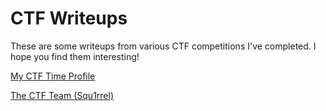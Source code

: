 # CTF Writeups

These are some writeups from various CTF competitions I've completed. I hope you find them interesting!

[My CTF Time Profile](https://ctftime.org/user/146369)

[The CTF Team (Squ1rrel)](https://squ1rrel.dev/)
